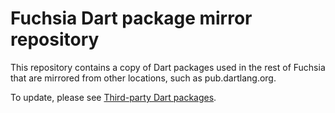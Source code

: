 Fuchsia Dart package mirror repository
======================================

This repository contains a copy of Dart packages used in the rest of Fuchsia
that are mirrored from other locations, such as pub.dartlang.org.

To update, please see [Third-party Dart packages](https://fuchsia.googlesource.com/docs/+/master/development/languages/dart/third_party.md).

